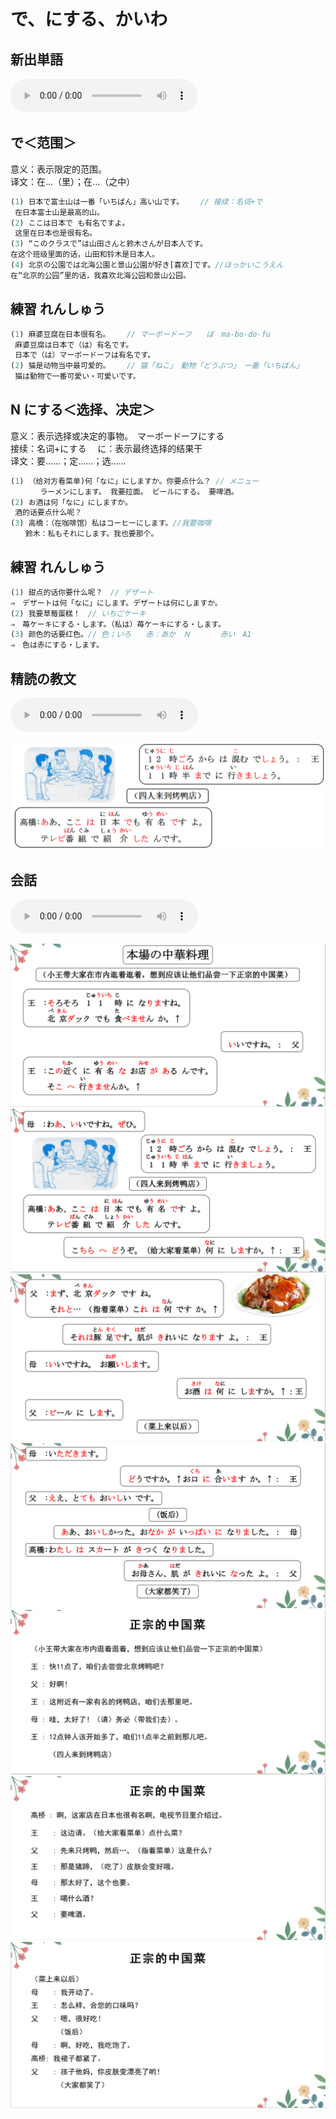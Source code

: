 # で、にする、かいわ

## 新出単語

<vue-plyr>
  <audio controls crossorigin playsinline autoplay loop>
    <source src="../audio/7-2-たんご.mp3" type="audio/mp3" />
  </audio>
 </vue-plyr>

## で＜范围＞

意义：表示限定的范围。  
译文：在...（里）；在...（之中）

```ts
(1) 日本で富士山は一番「いちばん」高い山です。 　 // 接续：名词+で　　　　　　　　
 在日本富士山是最高的山。　
(2) ここは日本で も有名ですよ。　
 这里在日本也是很有名。
(3) “このクラスで”は山田さんと鈴木さんが日本人です。
在这个班级里面的话，山田和铃木是日本人。
(4) 北京の公園では北海公園と景山公園が好き[喜欢]です。//ほっかいこうえん
在“北京的公园”里的话，我喜欢北海公园和景山公园。
```

## 練習 れんしゅう

```ts
(1) 麻婆豆腐在日本很有名。 　 // マーボードーフ　　ぼ　ma-bo-do-fu　　　　　　　
 麻婆豆腐は日本で（は）有名です。
 日本で（は）マーボードーフは有名です。
(2) 猫是动物当中最可爱的。 　 // 猫「ねこ」　動物「どうぶつ」　一番「いちばん」
 猫は動物で一番可愛い・可愛いです。
```

## N にする＜选择、决定＞

意义：表示选择或决定的事物。　マーボードーフにする  
接续：名词+にする 　に：表示最终选择的结果干  
译文：要......；定......；选......

```ts
(1) （给对方看菜单)何「なに」にしますか。你要点什么？ // メニュー
　　　　ラーメンにします。 我要拉面。 ビールにする。 要啤酒。
(2) お酒は何「なに」にしますか。
 酒的话要点什么呢？
(3) 高橋：（在咖啡馆）私はコーヒーにします。//我要咖啡
　　鈴木：私もそれにします。我也要那个。
```

## 練習 れんしゅう

```ts
(1) 甜点的话你要什么呢？　// デザート　　 　
⇒　デザートは何「なに」にします。デザートは何にしますか。
(2) 我要草莓蛋糕！　// いちごケーキ
⇒　苺ケーキにする・します。（私は）苺ケーキにする・します。
(3) 颜色的话要红色。// 色；いろ　　赤：あか　Ｎ　　　　赤い　A1
⇒　色は赤にする・します。
```

## 精読の教文

<vue-plyr>
  <audio controls crossorigin playsinline autoplay loop>
    <source src="../audio/7-2-2.mp3" type="audio/mp3" />
  </audio>
 </vue-plyr>

![avatar](../images/7-2-2.png)

## 会話

<vue-plyr>
  <audio controls crossorigin playsinline autoplay loop>
    <source src="../audio/7-2-かいわ.mp3" type="audio/mp3" />
  </audio>
 </vue-plyr>

![avatar](../images/7-2-かいわ-1.png)
![avatar](../images/7-2-かいわ-2.png)
![avatar](../images/7-2-かいわ-3.png)
![avatar](../images/7-2-かいわ-4.png)
![avatar](../images/7-2-かいわ-5.png)
![avatar](../images/7-2-かいわ-6.png)
![avatar](../images/7-2-かいわ-7.png)
